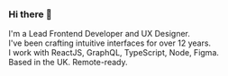 ### Hi there 👋

I'm a Lead Frontend Developer and UX Designer.  
I've been crafting intuitive interfaces for over 12 years.  
I work with ReactJS, GraphQL, TypeScript, Node, Figma.  
Based in the UK. Remote-ready.
